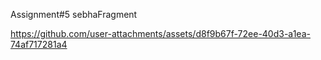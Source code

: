 Assignment#5 sebhaFragment

https://github.com/user-attachments/assets/d8f9b67f-72ee-40d3-a1ea-74af717281a4


